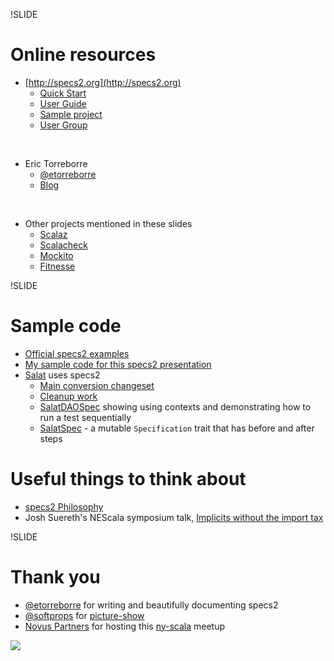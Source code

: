 !SLIDE

# Online resources

- [http://specs2.org](http://specs2.org)
    - [Quick Start](http://etorreborre.github.com/specs2/guide/org.specs2.guide.QuickStart.html)
    - [User Guide](http://etorreborre.github.com/specs2/guide/org.specs2.UserGuide.html)
    - [Sample project](https://github.com/etorreborre/specs2-test)
    - [User Group](http://groups.google.com/group/specs2-users)
<br/>

- Eric Torreborre
    - [@etorreborre](http://twitter.com/#!/etorreborre)
    - [Blog](http://etorreborre.blogspot.com/)
<br/>

- Other projects mentioned in these slides
    - [Scalaz](https://github.com/scalaz/scalaz)
    - [Scalacheck](http://code.google.com/p/scalacheck/)
    - [Mockito](http://mockito.org/)
    - [Fitnesse](http://fitnesse.org/)

!SLIDE

# Sample code

- [Official specs2 examples](https://github.com/etorreborre/specs2/tree/1.3/src/test/scala/org/specs2/examples)
- [My sample code for this specs2 presentation](https://github.com/rktoomey/specs2-examples)
- [Salat](https://github.com/novus/salat) uses specs2
    - [Main conversion changeset](https://github.com/novus/salat/commit/493247fb8d9d5eeafb50f44fbceab1a0e6107af5)
    - [Cleanup work](https://github.com/novus/salat/commit/8903b1cf53c059208edff21d0b1737c0a40ad845)
    - [SalatDAOSpec](https://github.com/novus/salat/blob/master/salat-core/src/test/scala/com/novus/salat/test/dao/SalatDAOSpec.scala) showing using contexts and demonstrating how to run a test sequentially
    - [SalatSpec](https://github.com/novus/salat/blob/master/salat-core/src/test/scala/com/novus/salat/test/SalatSpec.scala) - a mutable ``Specification`` trait that has before and after steps

# Useful things to think about

- [specs2 Philosophy](http://etorreborre.github.com/specs2/guide/org.specs2.guide.Philosophy.html)
- Josh Suereth's NEScala symposium talk, [Implicits without the import tax](http://bit.ly/ev3qeS)

!SLIDE

# Thank you

- [@etorreborre](http://twitter.com/#!/etorreborre) for writing and beautifully documenting specs2
- [@softprops](http://twitter.com/softprops) for [picture-show](https://github.com/softprops/picture-show)
- [Novus Partners](http://www.novus.com) for hosting this [ny-scala](http://www.meetup.com/ny-scala/) meetup

<img class="logo" src="/img/novus-logo.gif" />
